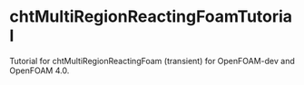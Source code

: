 # chtMultiRegionReactingFoamTutorial
Tutorial for chtMultiRegionReactingFoam (transient) for OpenFOAM-dev and OpenFOAM 4.0.
